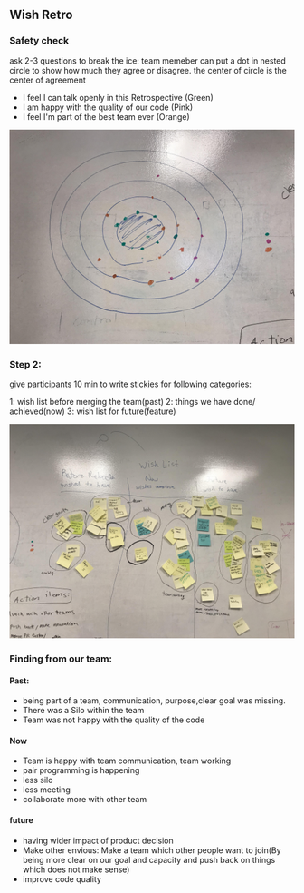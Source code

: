 ## Wish Retro


### Safety check
ask 2-3 questions to break the ice: team memeber can put a dot in nested circle to show how much they agree or disagree.
 the center of circle is the center of agreement

* I feel I can talk openly in this Retrospective (Green)
* I am happy with the quality of our code (Pink)
* I feel I'm part of the best team ever (Orange)

![picture alt](../assets/images/retro/wish%20retro/nested%20circle.jpg "Title is optional")


### Step 2:

give participants 10 min to write stickies for following categories:

1: wish list before merging the team(past)
2: things we have done/ achieved(now)
3: wish list for future(feature) 

![picture alt](../assets/images/retro/wish%20retro/wish%20retro.jpg)


### Finding from our team:

#### Past:
* being part of a team, communication, purpose,clear goal was missing. 
* There was a Silo within the team
* Team was not happy with the quality of the code


#### Now
* Team is happy with team communication, team working
* pair programming is happening
* less silo 
* less meeting
* collaborate more with other team


#### future
* having wider impact of product decision
* Make other envious: Make a team which other people want to join(By being more clear on our goal and capacity and push back on things which does not make sense)
* improve code quality



